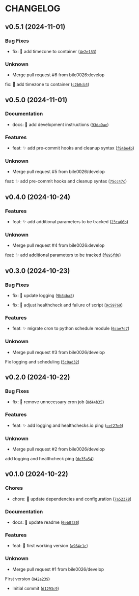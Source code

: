 # CHANGELOG


## v0.5.1 (2024-11-01)

### Bug Fixes

* fix: 🐛 add timezone to container ([`4e2e183`](https://github.com/bile0026/wunderground_to_influx/commit/4e2e183d1d0f210585e2495f5e5d7fb23c6bb648))

### Unknown

* Merge pull request #6 from bile0026:develop

fix: 🐛 add timezone to container ([`c2b0cb3`](https://github.com/bile0026/wunderground_to_influx/commit/c2b0cb3d5aff9624ced68e38aad6591b0b9e73aa))


## v0.5.0 (2024-11-01)

### Documentation

* docs: 📝 add development instructions ([`93da9ae`](https://github.com/bile0026/wunderground_to_influx/commit/93da9ae9d3becbc26f484d367f549bc5a44f4eab))

### Features

* feat: ✨ add pre-commit hooks and cleanup syntax ([`f94be4b`](https://github.com/bile0026/wunderground_to_influx/commit/f94be4b13a99778901ec4df44e21b57fabca2204))

### Unknown

* Merge pull request #5 from bile0026/develop

feat: ✨ add pre-commit hooks and cleanup syntax ([`75cc47c`](https://github.com/bile0026/wunderground_to_influx/commit/75cc47c106ac6081da5a712cee956935fbda8203))


## v0.4.0 (2024-10-24)

### Features

* feat: ✨ add additional parameters to be tracked ([`23ca66b`](https://github.com/bile0026/wunderground_to_influx/commit/23ca66b9601980844f7b7d5325042817be9341a6))

### Unknown

* Merge pull request #4 from bile0026:develop

feat: ✨ add additional parameters to be tracked ([`f895fd0`](https://github.com/bile0026/wunderground_to_influx/commit/f895fd0194b4098100788d84de2c34921376ed8a))


## v0.3.0 (2024-10-23)

### Bug Fixes

* fix: 🐛 update logging ([`9b84ba8`](https://github.com/bile0026/wunderground_to_influx/commit/9b84ba868537573d56f4071a4cda042943f97e90))

* fix: 🐛 adjust healthcheck and failure of script ([`9c59769`](https://github.com/bile0026/wunderground_to_influx/commit/9c59769d83aeea6d60d32d630e85d519b95f8955))

### Features

* feat: ✨ migrate cron to python schedule module ([`6cae7d7`](https://github.com/bile0026/wunderground_to_influx/commit/6cae7d72b2b55492896540b41fc7e97b18168aee))

### Unknown

* Merge pull request #3 from bile0026/develop

Fix logging and scheduling ([`5c0ad32`](https://github.com/bile0026/wunderground_to_influx/commit/5c0ad3244db6c6a87c39537b5477083a7d6b552b))


## v0.2.0 (2024-10-22)

### Bug Fixes

* fix: 🐛 remove unnecessary cron job ([`0d44b35`](https://github.com/bile0026/wunderground_to_influx/commit/0d44b35a5fa4eedb33e4d0a0e2ea4cbddebc3960))

### Features

* feat: ✨ add logging and healthchecks.io ping ([`cef27e0`](https://github.com/bile0026/wunderground_to_influx/commit/cef27e08ad898c5a49417f95d9c9638934b08656))

### Unknown

* Merge pull request #2 from bile0026/develop

add logging and healthcheck ping ([`de35a54`](https://github.com/bile0026/wunderground_to_influx/commit/de35a5466f8b1dd283fdba40c71c6020d92204c9))


## v0.1.0 (2024-10-22)

### Chores

* chore: 📌 update dependencies and configuration ([`7a52378`](https://github.com/bile0026/wunderground_to_influx/commit/7a52378031009acb6541dd5bd249a79a16183f5b))

### Documentation

* docs: 📝 update readme ([`6eb0f30`](https://github.com/bile0026/wunderground_to_influx/commit/6eb0f30fe73710d2899a2e5abf528b5206b0b11f))

### Features

* feat: 🎉 first working version ([`a964c1c`](https://github.com/bile0026/wunderground_to_influx/commit/a964c1c06337aba00b4f448d829692460f0def93))

### Unknown

* Merge pull request #1 from bile0026/develop

First version ([`042a239`](https://github.com/bile0026/wunderground_to_influx/commit/042a2391ed614a6bd1abd77e69293f4b198cc97f))

* Initial commit ([`d1293c9`](https://github.com/bile0026/wunderground_to_influx/commit/d1293c91f7177886bc788b392ff9ade23b0ca96a))
